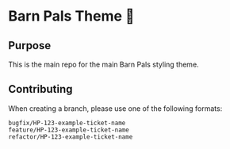 # Barn Pals Theme 🤩

## Purpose

This is the main repo for the main Barn Pals styling theme.

## Contributing

When creating a branch, please use one of the following formats:

```
bugfix/HP-123-example-ticket-name
feature/HP-123-example-ticket-name
refactor/HP-123-example-ticket-name
```
